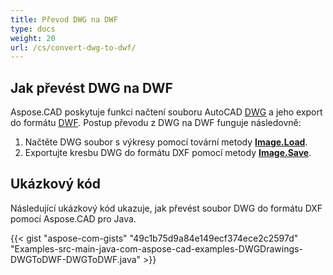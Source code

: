 ```yaml
---
title: Převod DWG na DWF
type: docs
weight: 20
url: /cs/convert-dwg-to-dwf/
---
```


## **Jak převést DWG na DWF**

Aspose.CAD poskytuje funkci načtení souboru AutoCAD [DWG](https://docs.fileformat.com/cad/dwg/) a jeho export do formátu [DWF](https://docs.fileformat.com/cad/dwf/). Postup převodu z DWG na DWF funguje následovně:

1. Načtěte DWG soubor s výkresy pomocí tovární metody [**Image.Load**](https://reference.aspose.com/cad/java/com.aspose.cad.class-use/image).
1. Exportujte kresbu DWG do formátu DXF pomocí metody [**Image.Save**](https://reference.aspose.com/cad/java/com.aspose.cad/Image#save--).

## Ukázkový kód

Následující ukázkový kód ukazuje, jak převést soubor DWG do formátu DXF pomocí Aspose.CAD pro Java.

{{< gist "aspose-com-gists" "49c1b75d9a84e149ecf374ece2c2597d" "Examples-src-main-java-com-aspose-cad-examples-DWGDrawings-DWGToDWF-DWGToDWF.java" >}}
